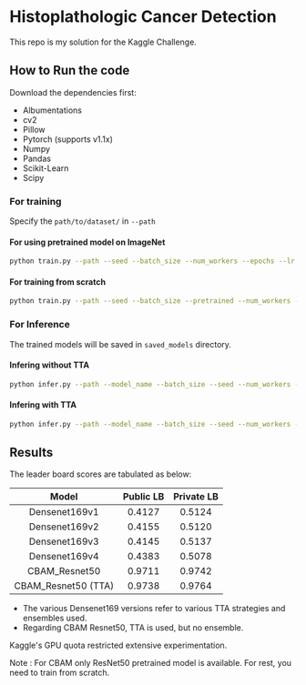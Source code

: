 # Histoplathologic Cancer Detection

This repo is my solution for the Kaggle Challenge.

## How to Run the code

Download the dependencies first:

- Albumentations
- cv2
- Pillow
- Pytorch (supports v1.1x)
- Numpy 
- Pandas
- Scikit-Learn
- Scipy

### For training

Specify the `path/to/dataset/` in `--path`

#### For using pretrained model on ImageNet
```bash
python train.py --path --seed --batch_size --num_workers --epochs --lr --eval_every
```

#### For training from scratch
```bash
python train.py --path --seed --batch_size --pretrained --num_workers --epochs --lr --eval_every
```

### For Inference

The trained models will be saved in `saved_models` directory.

#### Infering without TTA
```bash
python infer.py --path --model_name --batch_size --seed --num_workers --model_path --ckpt_name

```
#### Infering with TTA
```bash
python infer.py --path --model_name --batch_size --seed --num_workers --model_path --ckpt_name --use_tta --num_tta
```


## Results

The leader board scores are tabulated as below:

Model | Public LB | Private LB
:---: | :---: | :---: 
Densenet169v1 | 0.4127 | 0.5124
Densenet169v2 | 0.4155 | 0.5120
Densenet169v3 | 0.4145 | 0.5137
Densenet169v4 | 0.4383 | 0.5078
CBAM_Resnet50 | 0.9711 | 0.9742
CBAM_Resnet50 (TTA) | 0.9738 | 0.9764

- The various Densenet169 versions refer to various TTA strategies and ensembles used.
- Regarding CBAM Resnet50, TTA is used, but no ensemble.

Kaggle's GPU quota restricted extensive experimentation.


Note : For CBAM only ResNet50 pretrained model is available. For rest, you need to train from scratch.